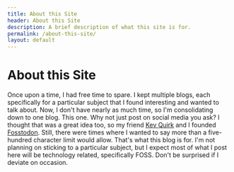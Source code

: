 ```yaml
---
title: About this Site 
header: About this Site 
description: A brief description of what this site is for. 
permalink: /about-this-site/
layout: default
---
```


# About this Site

Once upon a time, I had free time to spare. I kept multiple blogs, each specifically for a particular subject that I found interesting and wanted to talk about. Now, I don't have nearly as much time, so I'm consolidating down to one blog. This one. Why not just post on social media you ask? I thought that was a great idea too, so my friend [Kev Quirk](https://kevq.uk "Kev's Homepage") and I founded [Fosstodon](https://fosstodon.org "Fosstodon"). Still, there were times where I wanted to say more than a five-hundred character limit would allow. That's what this blog is for. I'm not planning on sticking to a particular subject, but I expect most of what I post here will be technology related, specifically FOSS. Don't be surprised if I deviate on occasion.

